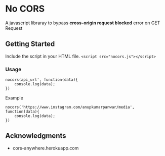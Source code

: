# No CORS

A javascript libraray to bypass **cross-origin request blocked** error on GET Request

## Getting Started

Include the script in your HTML file.
```<script src="nocors.js"></script>```


### Usage

```
nocors(api_url', function(data){
	console.log(data);
})

```

Example

```
nocors('https://www.instagram.com/anupkumarpanwar/media', function(data){
	console.log(data);
})
```



## Acknowledgments

* cors-anywhere.herokuapp.com
